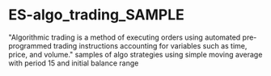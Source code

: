# ES-algo_trading_SAMPLE
"Algorithmic trading is a method of executing orders using automated pre-programmed trading instructions accounting for variables such as time, price, and volume."
samples of algo strategies using simple moving average with period 15 and initial balance range
